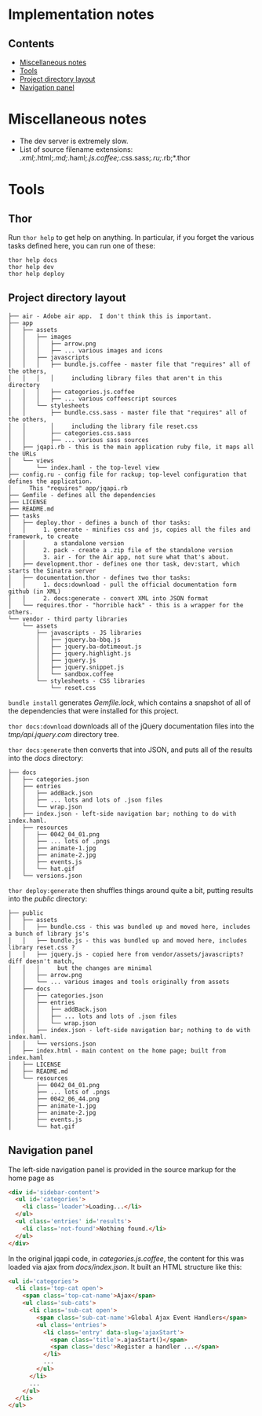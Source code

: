 ﻿# Implementation notes

## Contents

* [Miscellaneous notes](#miscellaneous-notes)
* [Tools](#tools)
* [Project directory layout](#project-directory-layout)
* [Navigation panel](#navigation-panel)


# Miscellaneous notes

- The dev server is extremely slow.
- List of source filename extensions:
    *.xml;*.html;*.md;*.haml;*.js.coffee;*.css.sass;*.ru;*.rb;*.thor


# Tools

## Thor

Run `thor help` to get help on anything.  In particular, if you forget the various tasks
defined here, you can run one of these:

```
thor help docs
thor help dev
thor help deploy
```


## Project directory layout

```
├── air - Adobe air app.  I don't think this is important.
├── app
│   ├── assets
│   │   ├── images
│   │   │   ├── arrow.png
│   │   │   ├── ... various images and icons
│   │   ├── javascripts
│   │   │   ├── bundle.js.coffee - master file that "requires" all of the others,
│   │   │   │     including library files that aren't in this directory
│   │   │   ├── categories.js.coffee
│   │   │   ├── ... various coffeescript sources
│   │   └── stylesheets
│   │       ├── bundle.css.sass - master file that "requires" all of the others,
│   │       │     including the library file reset.css
│   │       ├── categories.css.sass
│   │       ├── ... various sass sources
│   ├── jqapi.rb - this is the main application ruby file, it maps all the URLs
│   └── views
│       └── index.haml - the top-level view
├── config.ru - config file for rackup; top-level configuration that defines the application.
│     This "requires" app/jqapi.rb
├── Gemfile - defines all the dependencies
├── LICENSE
├── README.md
├── tasks
│   ├── deploy.thor - defines a bunch of thor tasks:
│   │     1. generate - minifies css and js, copies all the files and framework, to create
│   │        a standalone version
│   │     2. pack - create a .zip file of the standalone version
│   │     3. air - for the Air app, not sure what that's about.
│   ├── development.thor - defines one thor task, dev:start, which starts the Sinatra server
│   ├── documentation.thor - defines two thor tasks:
│   │     1. docs:download - pull the official documentation form github (in XML)
│   │     2. docs:generate - convert XML into JSON format
│   └── requires.thor - "horrible hack" - this is a wrapper for the others.
└── vendor - third party libraries
    └── assets
        ├── javascripts - JS libraries
        │   ├── jquery.ba-bbq.js
        │   ├── jquery.ba-dotimeout.js
        │   ├── jquery.highlight.js
        │   ├── jquery.js
        │   ├── jquery.snippet.js
        │   └── sandbox.coffee
        └── stylesheets - CSS libraries
            └── reset.css
```

`bundle install` generates *Gemfile.lock*, which contains a snapshot of all of the
dependencies that were installed for this project.

`thor docs:download` downloads all of the jQuery documentation files into the
*tmp/api.jquery.com* directory tree.

`thor docs:generate` then converts that into JSON, and puts all of the results into
the *docs* directory:

```
├── docs
│   ├── categories.json
│   ├── entries
│   │   ├── addBack.json
│   │   ├── ... lots and lots of .json files
│   │   └── wrap.json
│   ├── index.json - left-side navigation bar; nothing to do with index.haml.
│   ├── resources
│   │   ├── 0042_04_01.png
│   │   ├── ... lots of .pngs
│   │   ├── animate-1.jpg
│   │   ├── animate-2.jpg
│   │   ├── events.js
│   │   └── hat.gif
│   └── versions.json
```

`thor deploy:generate` then shuffles things around quite a bit, putting results into the
*public* directory:

```
├── public
│   ├── assets
│   │   ├── bundle.css - this was bundled up and moved here, includes a bunch of library js's
│   │   ├── bundle.js - this was bundled up and moved here, includes library reset.css ?
│   │   ├── jquery.js - copied here from vendor/assets/javascripts?  diff doesn't match,
│   │   │     but the changes are minimal
│   │   ├── arrow.png
│   │   └── ... various images and tools originally from assets
│   ├── docs
│   │   ├── categories.json
│   │   ├── entries
│   │   │   ├── addBack.json
│   │   │   ├── ... lots and lots of .json files
│   │   │   └── wrap.json
│   │   ├── index.json - left-side navigation bar; nothing to do with index.haml.
│   │   └── versions.json
│   ├── index.html - main content on the home page; built from index.haml
│   ├── LICENSE
│   ├── README.md
│   └── resources
│       ├── 0042_04_01.png
│       ├── ... lots of .pngs
│       ├── 0042_06_44.png
│       ├── animate-1.jpg
│       ├── animate-2.jpg
│       ├── events.js
│       └── hat.gif
```

## Navigation panel

The left-side navigation panel is provided in the source markup for the home page
as

```html
<div id='sidebar-content'>
  <ul id='categories'>
    <li class='loader'>Loading...</li>
  </ul>
  <ul class='entries' id='results'>
    <li class='not-found'>Nothing found.</li>
  </ul>
</div>
```

In the original jqapi code, in *categories.js.coffee*, the content for this was loaded
via ajax from *docs/index.json*.  It built an HTML structure like this:

```html
<ul id='categories'>
  <li class='top-cat open'>
    <span class='top-cat-name'>Ajax</span>
    <ul class='sub-cats'>
      <li class='sub-cat open'>
        <span class='sub-cat-name'>Global Ajax Event Handlers</span>
        <ul class='entries'>
          <li class='entry' data-slug='ajaxStart'>
            <span class='title'>.ajaxStart()</span>
            <span class='desc'>Register a handler ...</span>
          </li>
          ...
        </ul>
      </li>
      ...
    </ul>
  </li>
</ul>
```